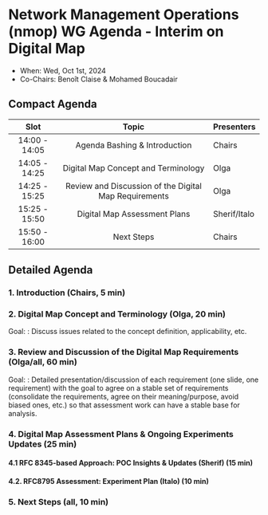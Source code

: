 # Network Management Operations (nmop) WG Agenda - Interim on Digital Map 

* When: Wed, Oct 1st, 2024
* Co-Chairs: Benoît Claise & Mohamed Boucadair

## Compact Agenda

| Slot          | Topic                                   | Presenters |
|:-------------:|:---------------------------------------:|:-----------|
| 14:00 - 14:05 | Agenda Bashing & Introduction           | Chairs     |
| 14:05 - 14:25 | Digital Map Concept and Terminology | Olga     |
| 14:25 - 15:25 | Review and Discussion of the Digital Map Requirements  | Olga     |
| 15:25 - 15:50 | Digital Map Assessment Plans | Sherif/Italo |
| 15:50 - 16:00 | Next Steps | Chairs     |

## Detailed Agenda

### 1. Introduction (Chairs, 5 min)

### 2. Digital Map Concept and Terminology (Olga, 20 min) 

Goal: 
: Discuss issues related to the concept definition, applicability, etc.

### 3. Review and Discussion of the Digital Map Requirements (Olga/all, 60 min) 

Goal:
: Detailed presentation/discussion of each requirement (one slide, one requirement) with the goal to agree on a stable set of requirements (consolidate the requirements, agree on their meaning/purpose, avoid biased ones, etc.) so that assessment work can have a stable base for analysis.
  
### 4. Digital Map Assessment Plans & Ongoing Experiments Updates (25 min) 

#### 4.1 RFC 8345-based Approach: POC Insights & Updates (Sherif) (15 min)
#### 4.2. RFC8795 Assessment: Experiment Plan (Italo) (10 min)

### 5. Next Steps (all, 10 min)


